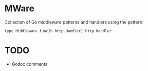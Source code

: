# MWare

Collection of Go middleware patterns and handlers using the pattern:

```
type Middleware func(h http.Handler) http.Handler
```

# TODO
* Godoc comments
